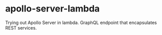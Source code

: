 # apollo-server-lambda
Trying out Apollo Server in lambda. GraphQL endpoint that encapsulates REST services.
